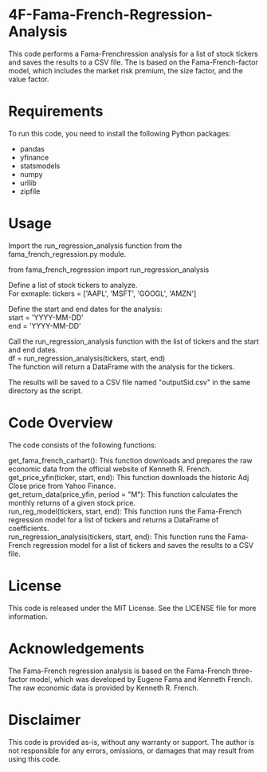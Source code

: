 # 4F-Fama-French-Regression-Analysis
This code performs a Fama-Frenchression analysis for a list of stock tickers and saves the results to a CSV file. The is based on the Fama-French-factor model, which includes the market risk premium, the size factor, and the value factor.

# Requirements
To run this code, you need to install the following Python packages:

* pandas
* yfinance
* statsmodels
* numpy
* urllib
* zipfile


# Usage
Import the run_regression_analysis function from the fama_french_regression.py module.

from fama_french_regression import run_regression_analysis

Define a list of stock tickers to analyze.<br />
For exmaple: tickers = ['AAPL', 'MSFT', 'GOOGL', 'AMZN']

Define the start and end dates for the analysis:<br />
start = 'YYYY-MM-DD'<br />
end = 'YYYY-MM-DD'<br />

Call the run_regression_analysis function with the list of tickers and the start and end dates.<br />
df = run_regression_analysis(tickers, start, end)<br />
The function will return a DataFrame with the analysis for the tickers. 

The results will be saved to a CSV file named "outputSid.csv" in the same directory as the script.

# Code Overview
The code consists of the following functions:

get_fama_french_carhart(): This function downloads and prepares the raw economic data from the official website of Kenneth R. French.<br />
get_price_yfin(ticker, start, end): This function downloads the historic Adj Close price from Yahoo Finance.<br />
get_return_data(price_yfin, period = "M"): This function calculates the monthly returns of a given stock price.<br />
run_reg_model(tickers, start, end): This function runs the Fama-French regression model for a list of tickers and returns a DataFrame of coefficients.<br />
run_regression_analysis(tickers, start, end): This function runs the Fama-French regression model for a list of tickers and saves the results to a CSV file.<br />

# License
This code is released under the MIT License. See the LICENSE file for more information.

# Acknowledgements
The Fama-French regression analysis is based on the Fama-French three-factor model, which was developed by Eugene Fama and Kenneth French. The raw economic data is provided by Kenneth R. French.

# Disclaimer
This code is provided as-is, without any warranty or support. The author is not responsible for any errors, omissions, or damages that may result from using this code.
